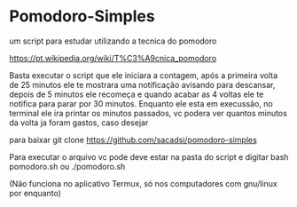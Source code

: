 # Pomodoro-Simples
um script para estudar utilizando a tecnica do pomodoro

https://pt.wikipedia.org/wiki/T%C3%A9cnica_pomodoro

Basta executar o script que ele iniciara a contagem, após a primeira volta de 25 minutos ele te mostrara uma notificação avisando para descansar, depois de 5 minutos ele recomeça e quando acabar as 4 voltas ele te notifica para parar por 30 minutos.
Enquanto ele esta em execussão, no terminal ele ira printar os minutos passados, vc podera ver quantos minutos da volta ja foram gastos, caso desejar

para baixar
git clone https://github.com/sacadsi/pomodoro-simples

Para executar o arquivo vc pode deve estar na pasta do script e digitar
bash pomodoro.sh ou ./pomodoro.sh

(Não funciona no aplicativo Termux, só nos computadores com gnu/linux por enquanto)
